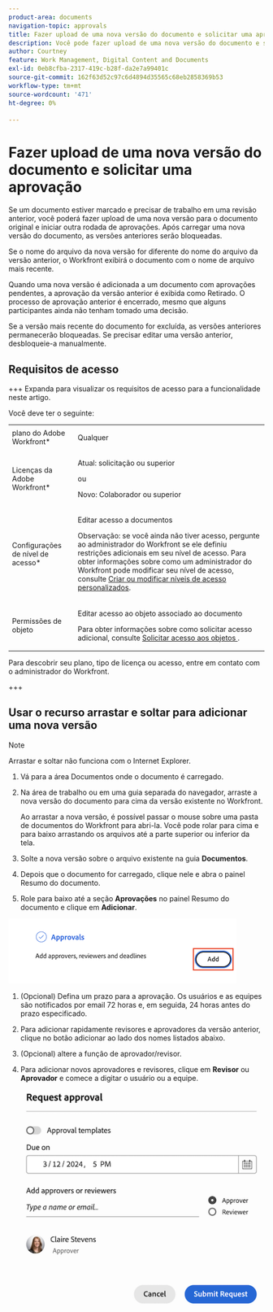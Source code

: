 ```yaml
---
product-area: documents
navigation-topic: approvals
title: Fazer upload de uma nova versão do documento e solicitar uma aprovação
description: Você pode fazer upload de uma nova versão do documento e solicitar aprovação de outros usuários no Adobe Workfront.
author: Courtney
feature: Work Management, Digital Content and Documents
exl-id: 0eb8cfba-2317-419c-b28f-da2e7a99401c
source-git-commit: 162f63d52c97c6d4894d35565c68eb2858369b53
workflow-type: tm+mt
source-wordcount: '471'
ht-degree: 0%

---
```


# Fazer upload de uma nova versão do documento e solicitar uma aprovação

Se um documento estiver marcado e precisar de trabalho em uma revisão anterior, você poderá fazer upload de uma nova versão para o documento original e iniciar outra rodada de aprovações. Após carregar uma nova versão do documento, as versões anteriores serão bloqueadas.

Se o nome do arquivo da nova versão for diferente do nome do arquivo da versão anterior, o Workfront exibirá o documento com o nome de arquivo mais recente.

Quando uma nova versão é adicionada a um documento com aprovações pendentes, a aprovação da versão anterior é exibida como Retirado. O processo de aprovação anterior é encerrado, mesmo que alguns participantes ainda não tenham tomado uma decisão.

Se a versão mais recente do documento for excluída, as versões anteriores permanecerão bloqueadas. Se precisar editar uma versão anterior, desbloqueie-a manualmente.


## Requisitos de acesso

+++ Expanda para visualizar os requisitos de acesso para a funcionalidade neste artigo.

Você deve ter o seguinte:

<table style="table-layout:auto"> 
 <col> 
 </col> 
 <col> 
 </col> 
 <tbody> 
  <tr> 
   <td role="rowheader">plano do Adobe Workfront*</td> 
   <td> <p> Qualquer</p> </td> 
  </tr> 
  <tr> 
   <td role="rowheader">Licenças da Adobe Workfront*</td> 
   <td> <p>Atual: solicitação ou superior</p>
   ou
   <p>Novo: Colaborador ou superior</p> </td> 
  </tr> 
  <tr data-mc-conditions=""> 
   <td role="rowheader">Configurações de nível de acesso*</td> 
   <td> <p>Editar acesso a documentos</p> <p>Observação: se você ainda não tiver acesso, pergunte ao administrador do Workfront se ele definiu restrições adicionais em seu nível de acesso. Para obter informações sobre como um administrador do Workfront pode modificar seu nível de acesso, consulte <a href="/help/quicksilver/administration-and-setup/add-users/configure-and-grant-access/create-modify-access-levels.md" class="MCXref xref">Criar ou modificar níveis de acesso personalizados</a>.</p> </td> 
  </tr> 
  <tr data-mc-conditions=""> 
   <td role="rowheader">Permissões de objeto</td> 
   <td> <p>Editar acesso ao objeto associado ao documento</p> <p>Para obter informações sobre como solicitar acesso adicional, consulte <a href="/help/quicksilver/workfront-basics/grant-and-request-access-to-objects/grant-and-request-access-to-objects.md" class="MCXref xref">Solicitar acesso aos objetos </a>.</p> </td> 
  </tr> 
 </tbody> 
</table>

Para descobrir seu plano, tipo de licença ou acesso, entre em contato com o administrador do Workfront.

+++

## Usar o recurso arrastar e soltar para adicionar uma nova versão

>[!NOTE]
>
>Arrastar e soltar não funciona com o Internet Explorer.

1. Vá para a área Documentos onde o documento é carregado.
1. Na área de trabalho ou em uma guia separada do navegador, arraste a nova versão do documento para cima da versão existente no Workfront.

   Ao arrastar a nova versão, é possível passar o mouse sobre uma pasta de documentos do Workfront para abri-la. Você pode rolar para cima e para baixo arrastando os arquivos até a parte superior ou inferior da tela.

1. Solte a nova versão sobre o arquivo existente na guia **Documentos**.

1. Depois que o documento for carregado, clique nele e abra o painel Resumo do documento.

1. Role para baixo até a seção **Aprovações** no painel Resumo do documento e clique em **Adicionar**.

![](assets/doc-summary-add-approvers.png)

1. (Opcional) Defina um prazo para a aprovação. Os usuários e as equipes são notificados por email 72 horas e, em seguida, 24 horas antes do prazo especificado.

1. Para adicionar rapidamente revisores e aprovadores da versão anterior, clique no botão adicionar ao lado dos nomes listados abaixo.
   <!--need screenshot when working-->

1. (Opcional) altere a função de aprovador/revisor.

1. Para adicionar novos aprovadores e revisores, clique em **Revisor** ou **Aprovador** e comece a digitar o usuário ou a equipe.

   ![](assets/add-approver-and-deadline.png)
